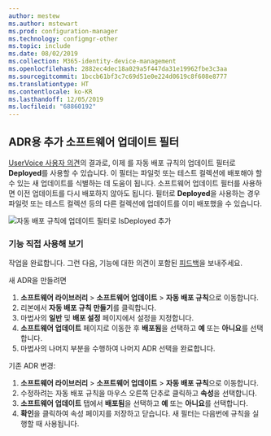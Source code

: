```yaml
---
author: mestew
ms.author: mstewart
ms.prod: configuration-manager
ms.technology: configmgr-other
ms.topic: include
ms.date: 08/02/2019
ms.collection: M365-identity-device-management
ms.openlocfilehash: 2882ec4dec18a029a5f447da31e19962fbe3c3aa
ms.sourcegitcommit: 1bccb61bf3c7c69d51e0e224d0619c8f608e8777
ms.translationtype: HT
ms.contentlocale: ko-KR
ms.lasthandoff: 12/05/2019
ms.locfileid: "68860192"
---
```

## <a name="additional-software-update-filter-for-adrs"></a>ADR용 추가 소프트웨어 업데이트 필터

[UserVoice 사용자 의견](https://configurationmanager.uservoice.com/forums/300492-ideas/suggestions/18966352-adr-new-search-criteria-deployed-yes-no)의 결과로, 이제 를 자동 배포 규칙의 업데이트 필터로 **Deployed**를 사용할 수 있습니다. 이 필터는 파일럿 또는 테스트 컬렉션에 배포해야 할 수 있는 새 업데이트를 식별하는 데 도움이 됩니다. 소프트웨어 업데이트 필터를 사용하면 이전 업데이트를 다시 배포하지 않아도 됩니다. 필터로 **Deployed**을 사용하는 경우 파일럿 또는 테스트 컬렉션 등의 다른 컬렉션에 업데이트를 이미 배포했을 수 있습니다.

![자동 배포 규칙에 업데이트 필터로 IsDeployed 추가](../../media/4852033-isdeployed-adr-filter.png)

### <a name="try-it-out"></a>기능 직접 사용해 보기

작업을 완료합니다. 그런 다음, 기능에 대한 의견이 포함된 [피드백](/sccm/core/understand/find-help#product-feedback)을 보내주세요.

새 ADR을 만들려면

1. **소프트웨어 라이브러리** > **소프트웨어 업데이트** > **자동 배포 규칙**으로 이동합니다.
1. 리본에서 **자동 배포 규칙 만들기**를 클릭합니다.
1. 마법사의 **일반** 및 **배포 설정** 페이지에서 설정을 지정합니다.
1. **소프트웨어 업데이트** 페이지로 이동한 후 **배포됨**을 선택하고 **예** 또는 **아니요**를 선택합니다.
1. 마법사의 나머지 부분을 수행하여 나머지 ADR 선택을 완료합니다.

기존 ADR 변경:

1. **소프트웨어 라이브러리** > **소프트웨어 업데이트** > **자동 배포 규칙**으로 이동합니다.
1. 수정하려는 자동 배포 규칙을 마우스 오른쪽 단추로 클릭하고 **속성**을 선택합니다.
1. **소프트웨어 업데이트** 탭에서 **배포됨**을 선택하고 **예** 또는 **아니요**를 선택합니다. 
1. **확인**을 클릭하여 속성 페이지를 저장하고 닫습니다. 새 필터는 다음번에 규칙을 실행할 때 사용됩니다.

